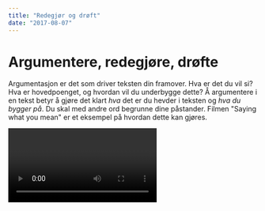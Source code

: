 ```yaml
---
title: "Redegjør og drøft"
date: "2017-08-07"
---
```


# Argumentere, redegjøre, drøfte

Argumentasjon er det som driver teksten din framover. Hva er det du vil si? Hva er hovedpoenget, og hvordan vil du underbygge dette? Å argumentere i en tekst betyr å gjøre det klart _hva_ det er du hevder i teksten og _hva du bygger på_. Du skal med andre ord begrunne dine påstander. Filmen "Saying what you mean" er et eksempel på hvordan dette kan gjøres.

<Video id="OWeAPxlxGnE" />

En enkel, men brukbar definisjon av argumentasjon er **påstand + begrunnelse**. Det vil si et utsagn om hvordan noe er (påstand) og hvorfor det er slik (begrunnelse). Denne definisjonen av argumentasjon vil ofte være tilstrekkelig for å kunne argumentere i en oppgave. For å gjøre poenget tydelig, kan du gjerne gi et eksempel på det du nettopp har skrevet. I en redegjør og drøft-oppgave vil argumentasjonen typisk dreie seg om å **sammenligne, bruke** og/eller **vurdere** ulike tilnærminger til et fenomen (for eksempel ulike teorier) opp mot hverandre. En mer avansert argumentasjonsmodell finnes nederst på siden.

## Redegjør og drøft 

Mange oppgaver på lavere grad følger formelen «redegjør og drøft». I første del av oppgaven skal du redegjøre for noe du har lest, mens i andre del skal du drøfte (diskutere) det du har redegjort for i lys av noe annet. Det kan for eksempel dreie seg å redegjøre for et teoretisk begrep som deretter skal drøftes i lys av et praktisk fenomen eller det kan være to ulike teorier/begreper som drøftes mot hverandre.

Men hva betyr det å redegjøre, og hva er egentlig drøfting?

## Hva er redegjørelse?

Å redegjøre betyr å beskrive eller presentere et stoff. Når du redegjør, skal du ikke ta stilling til innholdet, for eksempel si om det er bra eller dårlig, uttrykke dine egne meninger eller stille (for mange) spørsmål ved det du beskriver.

### Forklar med egne ord

Poenget med å redegjøre for et stoff du har lest i en studentoppgave, er å vise at du har lest og forstått dette stoffet. Det kan du bare gjøre når du presenterer hovedpoengene med dine egne ord. Det er derfor mye viktigere at det du skriver er forståelig og klart enn at du bruker avanserte ord og uttrykk fra litteraturen.

Husk at når du redegjør for et stoff, skal framstillingen kunne aksepteres av andre lesere, også av de som ikke har samme syn som deg. Redegjørelsen skal med andre ord være balansert, dekkende og ikke være preget av dine egne synspunkter. Les mer om å [lese og skrive sammendrag](/studieteknikk/lesing-og-skriving/).

## Hva er drøfting?

I drøftingen (eller diskusjonen) er det derimot ønskelig at du utvikler egne synspunkter, og at drøftingen drives fram gjennom [argumentasjon](/skriving/struktur-og-argumentasjon/a-argumenterere-i-egen-tekst/). En enkel modell for dette presenteres lenger ned. Materialet til drøftingen finner du i din egen redegjørelse. En interessant drøfting kan oppstå når du setter ulike påstander opp mot hverandre. Husk at påstandene bør være rimelige.

### Se etter en forskjell

For å kunne drøfte, må du vite hva det er du drøfter. Da kan det være lurt å ta utgangspunkt i en **forskjell** eller **spenning** i stoffet du har redegjort for. Ofte er oppgaven lagt opp til at du skal drøfte ulike tilnærminger til samme fenomen, for eksempel to ulike teorier. Det er sjelden interessant å se etter likheter - det interessante oppstår når du utforsker en eller annen forskjell eller spenning. Eksempler kan være til god hjelp.

::: tip Ikke still en masse spørsmål
Husk at dersom du stiller et spørsmål i en akademisk tekst, forventer leseren at du skal svare på det. Det å stille «undrende» spørsmål, er ikke det samme som å drøfte. Mange spørsmål etter hverandre er dessuten utmattende å lese. 
:::

### Gå systematisk til verks

Skriv helst bare om ett tema per avsnitt, og gjør deg ferdig med ett poeng før du går videre til noe annet. Ikke redegjør og drøft i samme setning. Tenk også på at det du skriver, skal være forståelig for andre.

### Relevant konklusjon

Oppsummer eller konkluder med essensen av det du har skrevet. Ikke skriv en intetsigende konklusjon som kunne stått i enhver besvarelse.

## Redegjørelse først, drøfting etterpå?

I noen fag er det vanlig å redegjøre først og deretter drøfte. I andre fag er det ønskelig å drøfte underveis. Begge deler kan gi gode tekster – det viktige er at du vet hva du gjør, når du gjør det, og ikke «sklir» fra det ene til det andre, for eksempel ved å gjengi en idé fra litteraturen og samtidig si at du er uenig. Eksempel: «Teoretiker NN hevder at P, noe jeg syns er dumt».

Du kan lese mer om forskjellige skrivehandlinger her: [redegjørelse, analyse, drøfting og slutninger. ](/skriving/sprak-og-stil/aa-skrive-ryddig/)

## Argumentasjon: T-U-R-modellen

Nedenfor følger en enkel «oppskrift» på argumentasjon i et avsnitt. Husk likevel at det å skrive godt, ikke betyr å følge en bestemt oppskrift, men å bruke oppskrifter, forbilder osv. som inspirasjon til å forme ditt eget uttrykk.

### Tema - hva handler dette om?

Det første som må klargjøres når du skal argumentere, er hva det handler om, altså temaet. Den første setningen i et avsnitt bør derfor være en «temasetning» som viser hva avsnittet dreier seg om. Temasetningen kan være en påstand, eller den kan lede opp mot en påstand som du deretter skal utdype og begrunne.

### Utdypning - hvorfor er det slik?

I en akademisk tekst forventes det at påstander underbygges og begrunnes. På engelsk brukes termen evidens. Evidens kan enten være empiri (forskningsdata, undersøkelser, fakta og utsagn som kan verifiseres) eller teoretiske begrunnelser. Påstander som ikke er begrunnet, kan heller ikke drøftes, men faller under kategorien «synsing». I drøftingen er det nemlig som regel begrunnelsene som diskuteres - er de gode eller dårlige? Fins det andre mulige forklaringer? For å undersøke dette, kan det være veldig nyttig å vise til eksempler.

### Relevans - hva er dette eksempel på?

Relevansen av et argument blir tydeligst når du bruker eksempler. Gjennom eksempler kan du vise hvordan du forstår temaet i praksis, og du kan få med nyanser som vekkes hos leseren i form av gjenkjennelse og assosiasjoner. Et velvalgt eksempel kan dermed spare deg for mye ekstra forklaring. En annen måte å vise relevans på, er ved å trekke slutninger. 

## Tema - Utdypning - Relevans

Vi får da følgende formel: Tema, Utdypning og Relevans, T-U-R. Relevans-utsagnet i et avsnitt kan gjerne være et springbrett til neste avsnitt som igjen starter med et nytt tema. Dermed kan teksten bygges opp gjennom flere avsnitt som følger formelen

T1-U-R

T2-U-R

osv.

Mange av avsnittene på denne siden er eksempler på T-U-R.

::: oppgave Øvelse
Les fem avsnitt i en innføringsbok fra pensum, og se hvor mange av disse som følger T-U-R-formelen.
:::


### Argumentasjonens struktur

Argumentasjonen utgjør et resonnement som består av

1. Et synspunkt, en påstand, noe du argumenterer _for_
2. Et argument, noe du argumenterer _med_
3. Et utsagn som _knytter sammen_ synspunktet og argumentet

Utsagnet som binder sammen synspunkt og argument gjør at leseren din kan forstå hvorfor argumentet fungerer. Stephen Toulmins modell deler argumentasjonen i seks:

#### 1. Hovedpåstand

I en hovedpåstand setter du fram en foreløpig konklusjon på problemstillingen din, det du tror du vil komme fram til. Påstanden kan foregripes i formulering av problemstilling, i hypoteser, i innledningen eller i delkonklusjoner. Endelig hovedpåstand er det du konkluderer, og gjerne avslutter oppgaven din med.

Hva er hovedpåstanden din?

#### 2. Argument(er)

Argument(er) kan være basert på empirisk **dokumentasjon**, henvisninger til faglige autoriteter eller andre kilder (som historiske kilder, forsøk, intervjuer, spørreundersøkelser, statistikk, bilder, kart). Argumentene utgjør **belegg** for påstanden.

Hva er argumentene i teksten din? Hvordan underbygger du synspunktet ditt? Hva er det du argumenterer _med_?

#### 3. Undersøkelsesmetode(r)

Undersøkelsesmetode(r) er analytiske metoder og grep som er hensiktsmessige å bruke på påstander og argumentene du setter fram. Pass på at det er sammenheng mellom valg av teori, metode og empiri.

Hvilken undersøkelsemetode vil du bruke for å prøve ut problemstillingen og påstanden din? Hvilket teoretisk perspektiv vil du bruke i din oppgave?

#### 4. Innvending

En innvending er en kritisk vurdering av undersøkelsesmetoden du har valgt. Her peker du på undersøkelsesmetodens begrensninger, og eventuelle svakheter ved metoden. Pek på forbehold og usikkerhetsmomenter som knytter seg til metoden og praktisk bruk av den.

Hvilke svakheter ser du ved denne metoden? På hvilken måte kan den være problematisk å bruke?

#### 5. Ryggdekning

Ryggdekning er det som støtter undersøkelsesmetoden du tar i bruk. Dette kan du finne i andre vitenskapelige undersøkelser som har brukt samme metode, i faglige autoriteters utsagn eller annet som legitimerer metoden.

Hva støtter undersøkelsesmetoden din? Hva gjør at du velger å bruke den, til tross for begrensningene du har pekt på?

#### 6. Styrkemarkør

Styrkemarkør brukes til å uttrykke graden av sikkerhet du fremsetter en påstand med. Her kan du ta forbehold, og påpeke betingelser med betydning for påstandens styrke.

I hvilken grad er påstanden din sikker, sannsynlig eller mulig?

::: oppgave Oppgave

Still spørsmål til det du selv skal skrive:

1. Hva er hovedpåstanden din?
2. Hva er argumentene dine, og hvordan vil du dokumentere påstanden?
3. Hvilke undersøkelsemetoder vil du bruke?
4. Hvilke innvendinger mot undersøkelsesmetoden ser du?
5. Hvilken ryggdekning har metoden?
6. I hvilken grad er påstanden din sikker, sannsynlig eller mulig?
:::

